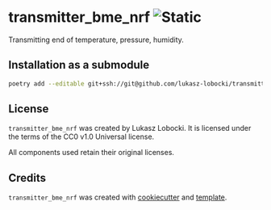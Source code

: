# transmitter_bme_nrf ![Static](https://img.shields.io/badge/minka-grobla-darkslateblue?style=for-the-badge&labelColor=lemonchiffon)

Transmitting end of temperature, pressure, humidity.

## Installation as a submodule

```bash
poetry add --editable git+ssh://git@github.com/lukasz-lobocki/transmitter_bme_nrf.git
```

## License

`transmitter_bme_nrf` was created by Lukasz Lobocki. It is licensed under the terms of the CC0 v1.0 Universal license.

All components used retain their original licenses.

## Credits

`transmitter_bme_nrf` was created with [cookiecutter](https://cookiecutter.readthedocs.io/en/latest/) and [template](https://github.com/lukasz-lobocki/py-pkgs-cookiecutter).

